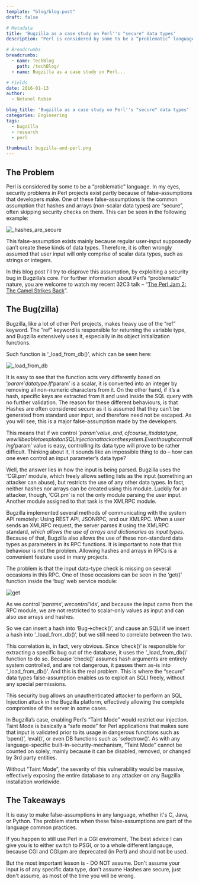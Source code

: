 ```yaml
---
template: "blog/blog-post"
draft: false

# Metadata
title: 'Bugzilla as a case study on Perl''s "secure" data types'
description: "Perl is considered by some to be a “problematic” language. In my eyes, security problems in Perl projects exist partly because of false-assumptions that developers make."

# Breadcrumbs
breadcrumbs:
  - name: TechBlog
    path: /techBlog/
  - name: Bugzilla as a case study on Perl...

# Fields
date: 2016-01-13
author:
  - Netanel Rubin

blog_title: 'Bugzilla as a case study on Perl''s "secure" data types'
categories: Engineering
tags:
  - bugzilla
  - research
  - perl

thumbnail: bugzilla-and-perl.png
---
```


## The Problem

Perl is considered by some to be a “problematic” language. In my eyes, security problems in Perl projects exist partly because of false-assumptions that developers make. One of these false-assumptions is the common assumption that hashes and arrays (non-scalar data types) are “secure”, often skipping security checks on them. This can be seen in the following example:

![_hashes_are_secure](/assets/images/blog/hashes-are-secure.png)

This false-assumption exists mainly because regular user-input supposedly can’t create these kinds of data types. Therefore, it is often wrongly assumed that user input will only comprise of scalar data types, such as strings or integers.

In this blog post I’ll try to disprove this assumption, by exploiting a security bug in Bugzilla’s core.
For further information about Perl’s “problematic” nature, you are welcome to watch my recent 32C3 talk – “[The Perl Jam 2: The Camel Strikes Back](https://media.ccc.de/v/32c3-7130-the_perl_jam_2#video)”.

## The Bug(zilla)

Bugzilla, like a lot of other Perl projects, makes heavy use of the “ref” keyword. The “ref” keyword is responsible for returning the variable type, and Bugzilla extensively uses it, especially in its object initialization functions.

Such function is ‘\_load_from_db()’, which can be seen here:

![_load_from_db](/assets/images/blog/bugzilla-load-from-db.png)

It is easy to see that the function acts very differently based on ‘$param’ data type. If ‘$param’ is a scalar, it is converted into an integer by removing all non-numeric characters from it. On the other hand, if it’s a hash, specific keys are extracted from it and used inside the SQL query with no further validation. The reason for these different behaviours, is that Hashes are often considered secure as it is assumed that they can’t be generated from standard user input, and therefore need not be escaped. As you will see, this is a major false-assumption made by the developers.

This means that if we control ‘$param’ value, and, of course, its data type, we will be able to exploit an SQL Injection attack on the system.
Even though controlling ‘$param’ value is easy, controlling its data type will prove to be rather difficult. Thinking about it, it sounds like an impossible thing to do – how can one even control an input parameter’s data type?

Well, the answer lies in how the input is being parsed. Bugzilla uses the ‘CGI.pm’ module, which freely allows setting lists as the input (something an attacker can abuse), but restricts the use of any other data types. In fact, neither hashes nor arrays can be created using this module. Luckily for an attacker, though, ‘CGI.pm’ is not the only module parsing the user input. Another module assigned to that task is the XMLRPC module.

Bugzilla implemented several methods of communicating with the system API remotely: Using REST API, JSONRPC, and our XMLRPC. When a user sends an XMLRPC request, the server parses it using the XMLRPC standard, _which allows the use of arrays and dictionaries as input types_. Because of that, Bugzilla also allows the use of these non-standard data types as parameters in its RPC functions.
It is important to note that this behaviour is not the problem. Allowing hashes and arrays in RPCs is a convenient feature used in many projects.

The problem is that the input data-type check is missing on several occasions in this RPC. One of those occasions can be seen in the ‘get()’ function inside the ‘bug’ web service module:

![get](/assets/images/blog/bugzilla-get.png)

As we control ‘$params’, we control ‘$ids’, and because the input came from the RPC module, we are not restricted to scalar-only values as input and can also use arrays and hashes.

So we can insert a hash into ‘Bug->check()’, and cause an SQLI if we insert a hash into ‘\_load_from_db()’, but we still need to correlate between the two.

This correlation is, in fact, very obvious. Since ‘check()’ is responsible for extracting a specific bug out of the database, it uses the ‘\_load_from_db()’ function to do so. Because ‘check()’ assumes hash arguments are entirely system controlled, and are not dangerous, it passes them as-is into ‘\_load_from_db()’. And this is the real problem. This is where the “secure” data types false-assumption enables us to exploit an SQLI freely, without any special permissions.

This security bug allows an unauthenticated attacker to perform an SQL Injection attack in the Bugzilla platform, effectively allowing the complete compromise of the server in some cases.

In Bugzilla’s case, enabling Perl’s “Taint Mode” would restrict our injection. Taint Mode is basically a “safe mode” for Perl applications that makes sure that input is validated prior to its usage in dangerous functions such as ‘open()’, ‘eval()’, or even DB functions such as ‘selectrow()’. As with any language-specific built-in-security-mechanism, “Taint Mode” cannot be counted on solely, mainly because it can be disabled, removed, or changed by 3rd party entities.

Without “Taint Mode”, the severity of this vulnerability would be massive, effectively exposing the entire database to any attacker on any Bugzilla installation worldwide.

## The Takeaways

It is easy to make false-assumptions in any language, whether it's C, Java, or Python. The problem starts when these false-assumptions are part of the language common practices.

If you happen to still use Perl in a CGI enviroment, The best advice I can give you is to either switch to PSGI, or to a whole different langauge, because CGI and CGI.pm are deprecated (in Perl) and should not be used.

But the most important lesson is - DO NOT assume. Don't assume your input is of any specific data type, don't assume Hashes are secure, just don't assume, as most of the time you will be wrong.
